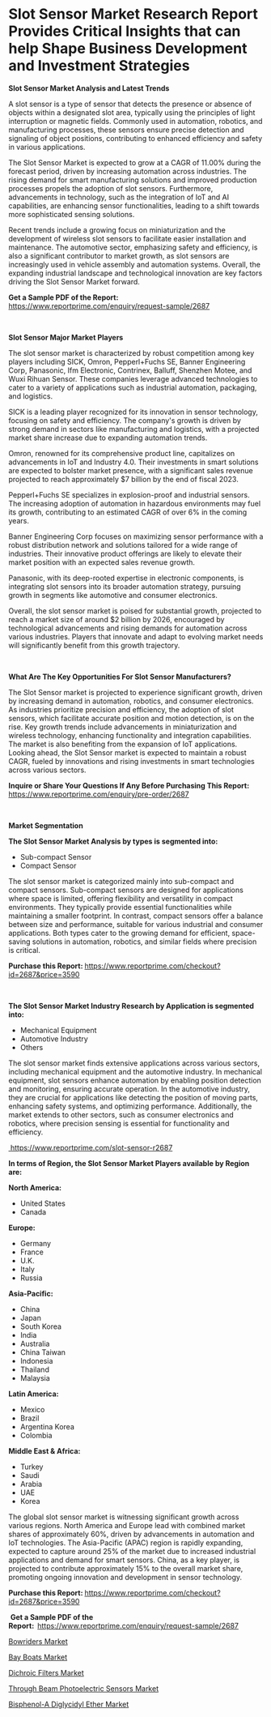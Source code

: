 <p><h1>Slot Sensor Market Research Report Provides Critical Insights that can help Shape Business Development and Investment Strategies</h1></p><p><strong>Slot Sensor Market Analysis and Latest Trends</strong></p>
<p><p>A slot sensor is a type of sensor that detects the presence or absence of objects within a designated slot area, typically using the principles of light interruption or magnetic fields. Commonly used in automation, robotics, and manufacturing processes, these sensors ensure precise detection and signaling of object positions, contributing to enhanced efficiency and safety in various applications.</p><p>The Slot Sensor Market is expected to grow at a CAGR of 11.00% during the forecast period, driven by increasing automation across industries. The rising demand for smart manufacturing solutions and improved production processes propels the adoption of slot sensors. Furthermore, advancements in technology, such as the integration of IoT and AI capabilities, are enhancing sensor functionalities, leading to a shift towards more sophisticated sensing solutions.</p><p>Recent trends include a growing focus on miniaturization and the development of wireless slot sensors to facilitate easier installation and maintenance. The automotive sector, emphasizing safety and efficiency, is also a significant contributor to market growth, as slot sensors are increasingly used in vehicle assembly and automation systems. Overall, the expanding industrial landscape and technological innovation are key factors driving the Slot Sensor Market forward.</p></p>
<p><strong>Get a Sample PDF of the Report:&nbsp;</strong> <a href="https://www.reportprime.com/enquiry/request-sample/2687?utm_campaign=9&utm_medium=2&utm_source=Github&utm_content=ia&utm_term=18102024&utm_id=slot-sensor">https://www.reportprime.com/enquiry/request-sample/2687</a></p>
<p>&nbsp;</p>
<p><strong>Slot Sensor Major Market Players</strong></p>
<p><p>The slot sensor market is characterized by robust competition among key players including SICK, Omron, Pepperl+Fuchs SE, Banner Engineering Corp, Panasonic, Ifm Electronic, Contrinex, Balluff, Shenzhen Motee, and Wuxi Rihuan Sensor. These companies leverage advanced technologies to cater to a variety of applications such as industrial automation, packaging, and logistics.</p><p>SICK is a leading player recognized for its innovation in sensor technology, focusing on safety and efficiency. The company's growth is driven by strong demand in sectors like manufacturing and logistics, with a projected market share increase due to expanding automation trends.</p><p>Omron, renowned for its comprehensive product line, capitalizes on advancements in IoT and Industry 4.0. Their investments in smart solutions are expected to bolster market presence, with a significant sales revenue projected to reach approximately $7 billion by the end of fiscal 2023.</p><p>Pepperl+Fuchs SE specializes in explosion-proof and industrial sensors. The increasing adoption of automation in hazardous environments may fuel its growth, contributing to an estimated CAGR of over 6% in the coming years.</p><p>Banner Engineering Corp focuses on maximizing sensor performance with a robust distribution network and solutions tailored for a wide range of industries. Their innovative product offerings are likely to elevate their market position with an expected sales revenue growth.</p><p>Panasonic, with its deep-rooted expertise in electronic components, is integrating slot sensors into its broader automation strategy, pursuing growth in segments like automotive and consumer electronics.</p><p>Overall, the slot sensor market is poised for substantial growth, projected to reach a market size of around $2 billion by 2026, encouraged by technological advancements and rising demands for automation across various industries. Players that innovate and adapt to evolving market needs will significantly benefit from this growth trajectory.</p></p>
<p>&nbsp;</p>
<p><strong>What Are The Key Opportunities For Slot Sensor Manufacturers?</strong></p>
<p><p>The Slot Sensor market is projected to experience significant growth, driven by increasing demand in automation, robotics, and consumer electronics. As industries prioritize precision and efficiency, the adoption of slot sensors, which facilitate accurate position and motion detection, is on the rise. Key growth trends include advancements in miniaturization and wireless technology, enhancing functionality and integration capabilities. The market is also benefiting from the expansion of IoT applications. Looking ahead, the Slot Sensor market is expected to maintain a robust CAGR, fueled by innovations and rising investments in smart technologies across various sectors.</p></p>
<p><strong>Inquire or Share Your Questions If Any Before Purchasing This Report:</strong> <a href="https://www.reportprime.com/enquiry/pre-order/2687?utm_campaign=9&utm_medium=2&utm_source=Github&utm_content=ia&utm_term=18102024&utm_id=slot-sensor">https://www.reportprime.com/enquiry/pre-order/2687</a></p>
<p>&nbsp;</p>
<p><strong>Market Segmentation</strong></p>
<p><strong>The Slot Sensor Market Analysis by types is segmented into:</strong></p>
<p><ul><li>Sub-compact Sensor</li><li>Compact Sensor</li></ul></p>
<p><p>The slot sensor market is categorized mainly into sub-compact and compact sensors. Sub-compact sensors are designed for applications where space is limited, offering flexibility and versatility in compact environments. They typically provide essential functionalities while maintaining a smaller footprint. In contrast, compact sensors offer a balance between size and performance, suitable for various industrial and consumer applications. Both types cater to the growing demand for efficient, space-saving solutions in automation, robotics, and similar fields where precision is critical.</p></p>
<p><strong>Purchase this Report:&nbsp;</strong><a href="https://www.reportprime.com/checkout?id=2687&price=3590&utm_campaign=9&utm_medium=2&utm_source=Github&utm_content=ia&utm_term=18102024&utm_id=slot-sensor">https://www.reportprime.com/checkout?id=2687&price=3590</a></p>
<p>&nbsp;</p>
<p><strong>The Slot Sensor Market Industry Research by Application is segmented into:</strong></p>
<p><ul><li>Mechanical Equipment</li><li>Automotive Industry</li><li>Others</li></ul></p>
<p><p>The slot sensor market finds extensive applications across various sectors, including mechanical equipment and the automotive industry. In mechanical equipment, slot sensors enhance automation by enabling position detection and monitoring, ensuring accurate operation. In the automotive industry, they are crucial for applications like detecting the position of moving parts, enhancing safety systems, and optimizing performance. Additionally, the market extends to other sectors, such as consumer electronics and robotics, where precision sensing is essential for functionality and efficiency.</p></p>
<p><a href="https://www.reportprime.com/slot-sensor-r2687?utm_campaign=9&utm_medium=2&utm_source=Github&utm_content=ia&utm_term=18102024&utm_id=slot-sensor">&nbsp;https://www.reportprime.com/slot-sensor-r2687</a></p>
<p><strong>In terms of Region, the Slot Sensor Market Players available by Region are:</strong></p>
<p>
    <p> <strong> North America: </strong>
        <ul>
            <li>United States</li>
            <li>Canada</li>
        </ul>
        </p> 
    <p> <strong> Europe: </strong>
        <ul>
            <li>Germany</li>
            <li>France</li>
            <li>U.K.</li>
            <li>Italy</li>
            <li>Russia</li>
        </ul>
        </p> 
    <p> <strong> Asia-Pacific: </strong>
        <ul>
            <li>China</li>
            <li>Japan</li>
            <li>South Korea</li>
            <li>India</li>
            <li>Australia</li>
            <li>China Taiwan</li>
            <li>Indonesia</li>
            <li>Thailand</li>
            <li>Malaysia</li>
        </ul>
        </p> 
    <p> <strong> Latin America: </strong>
        <ul>
            <li>Mexico</li>
            <li>Brazil</li>
            <li>Argentina Korea</li>
            <li>Colombia</li>
        </ul>
        </p> 
    <p> <strong> Middle East & Africa: </strong>
        <ul>
            <li>Turkey</li>
            <li>Saudi</li>
            <li>Arabia</li>
            <li>UAE</li>
            <li>Korea</li>
        </ul>
    </p>
    </p>
<p><p>The global slot sensor market is witnessing significant growth across various regions. North America and Europe lead with combined market shares of approximately 60%, driven by advancements in automation and IoT technologies. The Asia-Pacific (APAC) region is rapidly expanding, expected to capture around 25% of the market due to increased industrial applications and demand for smart sensors. China, as a key player, is projected to contribute approximately 15% to the overall market share, promoting ongoing innovation and development in sensor technology.</p></p>
<p><strong>Purchase this Report: </strong><a href="https://www.reportprime.com/checkout?id=2687&price=3590&utm_campaign=9&utm_medium=2&utm_source=Github&utm_content=ia&utm_term=18102024&utm_id=slot-sensor">https://www.reportprime.com/checkout?id=2687&price=3590</a></p>
<p>&nbsp;<strong>Get a Sample PDF of the Report:&nbsp;&nbsp;</strong><a href="https://www.reportprime.com/enquiry/request-sample/2687?utm_campaign=9&utm_medium=2&utm_source=Github&utm_content=ia&utm_term=18102024&utm_id=slot-sensor">https://www.reportprime.com/enquiry/request-sample/2687</a></p>
<p><strong></strong></p>
<p><p><a href="https://issuu.com/reportprime-2/docs/bowriders-market-size-2030.pptx_4a02327294812d?utm_campaign=9&utm_medium=2&utm_source=Github&utm_content=ia&utm_term=18102024&utm_id=slot-sensor">Bowriders Market</a></p><p><a href="https://issuu.com/reportprime-2/docs/bay-boats-market-size-2030.pptx_37831351dceba2?utm_campaign=9&utm_medium=2&utm_source=Github&utm_content=ia&utm_term=18102024&utm_id=slot-sensor">Bay Boats Market</a></p><p><a href="https://github.com/Annahawkins697/Market-Research-Report-List-1/blob/main/dichroic-filters-market.md?utm_campaign=9&utm_medium=2&utm_source=Github&utm_content=ia&utm_term=18102024&utm_id=slot-sensor">Dichroic Filters Market</a></p><p><a href="https://github.com/WashimHussain441/Market-Research-Report-List-1/blob/main/through-beam-photoelectric-sensors-market.md?utm_campaign=9&utm_medium=2&utm_source=Github&utm_content=ia&utm_term=18102024&utm_id=slot-sensor">Through Beam Photoelectric Sensors Market</a></p><p><a href="https://www.linkedin.com/pulse/bisphenol-a-diglycidyl-ether-market-shifts-strategic-analysis-5groc?utm_campaign=9&utm_medium=2&utm_source=Github&utm_content=ia&utm_term=18102024&utm_id=slot-sensor">Bisphenol-A Diglycidyl Ether Market</a></p></p>